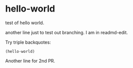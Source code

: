 # hello-world
test of hello world.

another line just to test out branching.
I am in readmd-edit.

Try triple backquotes:
```
(hello-world)
```
Another line for 2nd PR.
